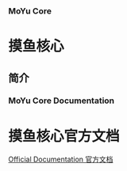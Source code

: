 
### MoYu Core

# 摸鱼核心

## 简介

### MoYu Core Documentation

# 摸鱼核心官方文档

[Official Documentation 官方文档](https://github.com/MoYuStudio/MoYuEngine/blob/main/moyu_engine/note/moyu_engine_doc.md)
